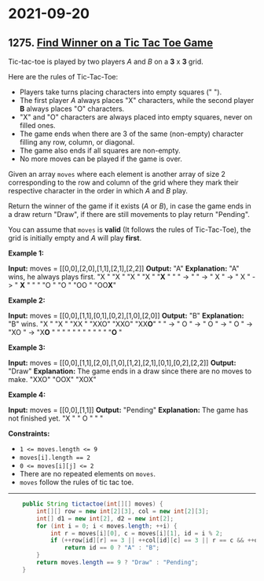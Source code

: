 # 2021-09-20

## 1275. [Find Winner on a Tic Tac Toe Game](https://leetcode.com/problems/find-winner-on-a-tic-tac-toe-game/)

Tic-tac-toe is played by two players _A_ and _B_ on a **3** x **3** grid.

Here are the rules of Tic-Tac-Toe:

- Players take turns placing characters into empty squares (" ").
- The first player _A_ always places "X" characters, while the second player **B** always places "O" characters.
- "X" and "O" characters are always placed into empty squares, never on filled ones.
- The game ends when there are 3 of the same (non-empty) character filling any row, column, or diagonal.
- The game also ends if all squares are non-empty.
- No more moves can be played if the game is over.

Given an array `moves` where each element is another array of size 2 corresponding to the row and column of the grid where they mark their respective character in the order in which _A_ and _B_ play.

Return the winner of the game if it exists (_A_ or _B_), in case the game ends in a draw return "Draw", if there are still movements to play return "Pending".

You can assume that `moves` is **valid** (It follows the rules of Tic-Tac-Toe), the grid is initially empty and _A_ will play **first**.

**Example 1:**

**Input:** moves = \[\[0,0\],\[2,0\],\[1,1\],\[2,1\],\[2,2\]\]
**Output:** "A"
**Explanation:** "A" wins, he always plays first.
"X " "X " "X " "X " "**X** "
" " -> " " -\> " X " -> " X " -> " **X** "
" " "O " "O " "OO " "OO**X**"

**Example 2:**

**Input:** moves = \[\[0,0\],\[1,1\],\[0,1\],\[0,2\],\[1,0\],\[2,0\]\]
**Output:** "B"
**Explanation:** "B" wins.
"X " "X " "XX " "XXO" "XXO" "XX**O**"
" " -\> " O " -> " O " -> " O " -> "XO " -> "X**O** "
" " " " " " " " " " "**O** "

**Example 3:**

**Input:** moves = \[\[0,0\],\[1,1\],\[2,0\],\[1,0\],\[1,2\],\[2,1\],\[0,1\],\[0,2\],\[2,2\]\]
**Output:** "Draw"
**Explanation:** The game ends in a draw since there are no moves to make.
"XXO"
"OOX"
"XOX"

**Example 4:**

**Input:** moves = \[\[0,0\],\[1,1\]\]
**Output:** "Pending"
**Explanation:** The game has not finished yet.
"X "
" O "
" "

**Constraints:**

- `1 <= moves.length <= 9`
- `moves[i].length == 2`
- `0 <= moves[i][j] <= 2`
- There are no repeated elements on `moves`.
- `moves` follow the rules of tic tac toe.

---

```java
    public String tictactoe(int[][] moves) {
        int[][] row = new int[2][3], col = new int[2][3];
        int[] d1 = new int[2], d2 = new int[2];
        for (int i = 0; i < moves.length; ++i) {
            int r = moves[i][0], c = moves[i][1], id = i % 2;
            if (++row[id][r] == 3 || ++col[id][c] == 3 || r == c && ++d1[id] == 3 || r + c == 2 && ++d2[id] == 3)
                return id == 0 ? "A" : "B";
        }
        return moves.length == 9 ? "Draw" : "Pending";
    }
```
